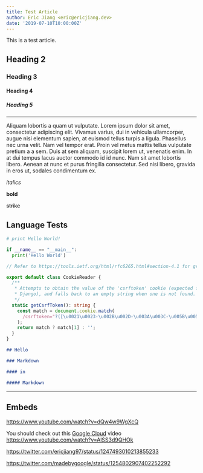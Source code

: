 ```yaml
---
title: Test Article
author: Eric Jiang <eric@ericjiang.dev>
date: '2019-07-10T10:00:00Z'
---
```


This is a test article.

<!-- html block comment -->

## Heading 2

### Heading 3

#### Heading 4

##### Heading 5

---

Aliquam lobortis a quam ut vulputate. Lorem ipsum dolor sit amet, consectetur adipiscing elit. Vivamus varius, dui in vehicula ullamcorper, augue nisi elementum sapien, at euismod tellus turpis a ligula. Phasellus nec urna velit. Nam vel tempor erat. Proin vel metus mattis tellus vulputate pretium a a sem. Duis at sem aliquam, suscipit lorem ut, venenatis enim. In at dui tempus lacus auctor commodo id id nunc. Nam sit amet lobortis libero. Aenean at nunc et purus fringilla consectetur. Sed nisi libero, gravida in eros ut, sodales condimentum ex.

_italics_

**bold**

~~strike~~

## Language Tests

```python
# print Hello World!

if __name__ == "__main__":
  print('Hello World')
```

```ts
// Refer to https://tools.ietf.org/html/rfc6265.html#section-4.1 for grammar

export default class CookieReader {
  /**
   * Attempts to obtain the value of the 'csrftoken' cookie (expected from
   * Django), and falls back to an empty string when one is not found.
   */
  static getCsrfToken(): string {
    const match = document.cookie.match(
      /csrftoken="?([\u0021\u0023-\u002B\u002D-\u003A\u003C-\u005B\u005D-\u007E]*)"?/,
    );
    return match ? match[1] : '';
  }
}
```

```md
## Hello

### Markdown

#### in

##### Markdown
```

---

## Embeds

https://www.youtube.com/watch?v=dQw4w9WgXcQ

You should check out this [Google Cloud](https://cloud.google.com) video https://www.youtube.com/watch?v=AlSS3d9QHOk

https://twitter.com/ericjiang97/status/1247493010213855233

https://twitter.com/madebygoogle/status/1254802907402252292
